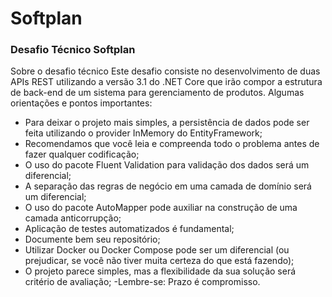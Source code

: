 # Softplan
### Desafio Técnico Softplan

Sobre o desafio técnico
Este desafio consiste no desenvolvimento de duas APIs REST utilizando a versão 3.1 do .NET Core que irão 
compor a estrutura de back-end de um sistema para gerenciamento de produtos.
Algumas orientações e pontos importantes:
- Para deixar o projeto mais simples, a persistência de dados pode ser feita utilizando o provider
InMemory do EntityFramework;
- Recomendamos que você leia e compreenda todo o problema antes de fazer qualquer codificação;
- O uso do pacote Fluent Validation para validação dos dados será um diferencial;
- A separação das regras de negócio em uma camada de domínio será um diferencial;
- O uso do pacote AutoMapper pode auxiliar na construção de uma camada anticorrupção;
- Aplicação de testes automatizados é fundamental;
- Documente bem seu repositório;
- Utilizar Docker ou Docker Compose pode ser um diferencial (ou prejudicar, se você não tiver muita 
certeza do que está fazendo);
- O projeto parece simples, mas a flexibilidade da sua solução será critério de avaliação;
-Lembre-se: Prazo é compromisso.
